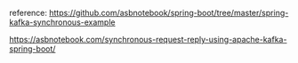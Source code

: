 reference: https://github.com/asbnotebook/spring-boot/tree/master/spring-kafka-synchronous-example

https://asbnotebook.com/synchronous-request-reply-using-apache-kafka-spring-boot/